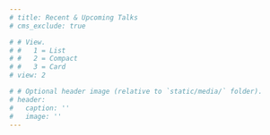 ```yaml
---
# title: Recent & Upcoming Talks
# cms_exclude: true

# # View.
# #   1 = List
# #   2 = Compact
# #   3 = Card
# view: 2

# # Optional header image (relative to `static/media/` folder).
# header:
#   caption: ''
#   image: ''
---
```

